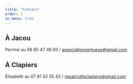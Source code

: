 ```yaml
---
title: "Contact"
order: 1
in_menu: true
---
```

## À Jacou
Perrine au 06 85 47 48 82 / [associationvertueux@gmail.com](mailto:associationvertueux@gmail.com)

## À Clapiers
Élisabeth au 07 81 32 35 42 / [repaircafeclapiers@gmail.com](mailto:repaircafeclapiers@gmail.com)
` 